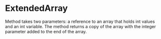 # ExtendedArray
Method takes two parameters: a reference to an array that holds int values and an int variable. The method returns a copy of the array with the integer parameter added to the end of the array. 
